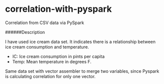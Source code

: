 # correlation-with-pyspark
Correlation from CSV data via PySpark

######Description

I have used ice cream data set. It indicates there is a relationship between ice cream consumption and temperature.

- IC: Ice cream consumption in pints per capita
- Temp: Mean temperature in degrees F.

Same data set with vector assembler to merge two  variables, since Pyspark is calculating correlation for only one vector.

